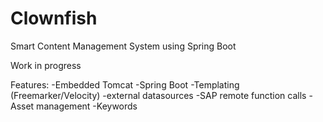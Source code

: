 # Clownfish
Smart Content Management System using Spring Boot

Work in progress

Features:
-Embedded Tomcat
-Spring Boot
-Templating (Freemarker/Velocity)
-external datasources
-SAP remote function calls
-Asset management
-Keywords